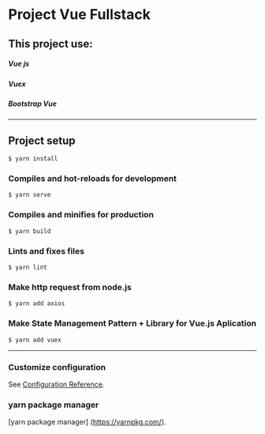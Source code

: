 # Project Vue Fullstack

## This project use:
##### Vue js
##### Vuex
##### Bootstrap Vue

---------------------------


## Project setup
```
$ yarn install
```

### Compiles and hot-reloads for development
```
$ yarn serve
```

### Compiles and minifies for production
```
$ yarn build
```

### Lints and fixes files
```
$ yarn lint
```

### Make http request from node.js
```
$ yarn add axios
```

### Make State Management Pattern + Library for Vue.js Aplication
```
$ yarn add vuex
```

-------------------

### Customize configuration
See [Configuration Reference](https://cli.vuejs.org/config/).

### yarn package manager
[yarn package manager] (https://yarnpkg.com/).
